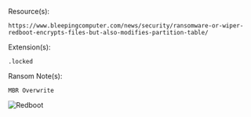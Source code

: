Resource(s):
```
https://www.bleepingcomputer.com/news/security/ransomware-or-wiper-redboot-encrypts-files-but-also-modifies-partition-table/
```
Extension(s): 
```
.locked
```
Ransom Note(s): 
```
MBR Overwrite
```
![Redboot](https://github.com/user-attachments/assets/fe0e8e69-f5f2-48dc-9f5b-dfc26d551691)
